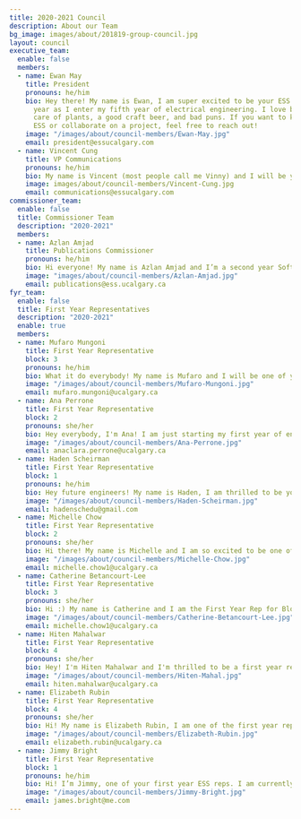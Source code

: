 ```yaml
---
title: 2020-2021 Council
description: About our Team
bg_image: images/about/201819-group-council.jpg
layout: council
executive_team:
  enable: false
  members:
  - name: Ewan May
    title: President
    pronouns: he/him
    bio: Hey there! My name is Ewan, I am super excited to be your ESS president this
      year as I enter my fifth year of electrical engineering. I love board games, taking
      care of plants, a good craft beer, and bad puns. If you want to know more about
      ESS or collaborate on a project, feel free to reach out!
    image: "/images/about/council-members/Ewan-May.jpg"
    email: president@essucalgary.com
  - name: Vincent Cung
    title: VP Communications
    pronouns: he/him
    bio: My name is Vincent (most people call me Vinny) and I will be your VP Communications for the 2020-2021 academic year! I am in my fourth year of geomatics engineering and I love to make new friends. In my spare time, I enjoy playing sports and video games. With our new situation, I’m excited to take on this year’s challenges and help you all out however I can; don’t be afraid to reach out to me online!
    image: images/about/council-members/Vincent-Cung.jpg
    email: communications@essucalgary.com
commissioner_team:
  enable: false
  title: Commissioner Team
  description: "2020-2021"
  members:
  - name: Azlan Amjad
    title: Publications Commissioner
    pronouns: he/him
    bio: Hi everyone! My name is Azlan Amjad and I’m a second year Software Engineering student. I am also this year’s Publications Commissioner for ESS. Here is a little bit about myself, I love working out and playing/watching sports, especially basketball, I’m also open to meeting new people so if you ever see me around don’t be afraid to say hi, or contact me on social media or shoot me an email.
    image: "images/about/council-members/Azlan-Amjad.jpg"
    email: publications@ess.ucalgary.ca
fyr_team:
  enable: false
  title: First Year Representatives
  description: "2020-2021"
  enable: true
  members:
  - name: Mufaro Mungoni
    title: First Year Representative
    block: 3
    pronouns: he/him
    bio: What it do everybody! My name is Mufaro and I will be one of your First Year Reps for the 2020-2021 academic year. I was born, raised and currently reside in Zimbabwe. I am in Block 3 and have no idea which major I want to go into (but software and electrical are whispering in my ear for now). In my spare time I try to read books (I'm not a huge reader but I'm trying to get better), otherwise I watch tv, hang out with friends, play/watch sport (mainly soccer and basketball) and look for any opportunity to grow my character and appreciate different perspectives so I am open to try new things.
    image: "/images/about/council-members/Mufaro-Mungoni.jpg"
    email: mufaro.mungoni@ucalgary.ca
  - name: Ana Perrone
    title: First Year Representative
    block: 2
    pronouns: she/her
    bio: Hey everybody, I'm Ana! I am just starting my first year of engineering here Schulich and I'm so excited to be joining ESS as one of the First Year Representatives for Block 2! My job is to connect students with the council and let them know about everything that is going, so feel free to reach out to me anytime, even if we aren't in the same block! I am really looking forward to meeting new people even though this semester that will be happening virtually! I love music, movies, and hanging out with my friends!
    image: "/images/about/council-members/Ana-Perrone.jpg"
    email: anaclara.perrone@ucalgary.ca
  - name: Haden Scheirman
    title: First Year Representative
    block: 1
    pronouns: he/him
    bio: Hey future engineers! My name is Haden, I am thrilled to be your first-year representative for block one. I can't wait to see what else this year has to offer and to be able to be a part of making it phenomenal for you all. I want you all to get to know me so I'll tell you all a bit about myself; I love biking and hiking in the mountains, I'm the proud father of an adorable bunny named Jade, and I am a terrible cook but I still try. I'm here to guide you all to success so if you have any questions, advice to give, or just want to say hi don't be afraid to reach out to me!
    image: "/images/about/council-members/Haden-Scheirman.jpg"
    email: hadenschedu@gmail.com
  - name: Michelle Chow
    title: First Year Representative
    block: 2
    pronouns: she/her
    bio: Hi there! My name is Michelle and I am so excited to be one of the First Year Reps for Block 2. Even though we're online, I hope to make this a fun and memorable year filled with unforgettable experiences for you! In my spare time, I love cooking, baking, reading, and exploring new places. Feel free to contact me if you have any ideas for ESS, and I look forward to meeting you all!
    image: "/images/about/council-members/Michelle-Chow.jpg"
    email: michelle.chow1@ucalgary.ca
  - name: Catherine Betancourt-Lee
    title: First Year Representative
    block: 3
    pronouns: she/her
    bio: Hi :) My name is Catherine and I am the First Year Rep for Block 3! I'm really excited to be a part of ESS this year with its vibrant community, while also getting to help the university in any way that I can. I love volunteering, research and meeting new people along with being an advocate for mental health. When I'm not too busy studying, I enjoy staying active, playing my guitar and going crazy over new stationary. I'm super easy-going and energetic, so if you see me in a zoom call or in person feel free to say hello!
    image: "/images/about/council-members/Catherine-Betancourt-Lee.jpg"
    email: michelle.chow1@ucalgary.ca
  - name: Hiten Mahalwar
    title: First Year Representative
    block: 4
    pronouns: she/her
    bio: Hey! I'm Hiten Mahalwar and I'm thrilled to be a first year representative. When I'm not busy with school and clubs, you can find me playing sports, learning something new, volunteering and hanging out with friends. This year I'll be working to create an amazing first year engineering experience, creating virtual opportunities, and giving announcements to block 4. Feel free to say hi or contact me anytime!
    image: "/images/about/council-members/Hiten-Mahal.jpg"
    email: hiten.mahalwar@ucalgary.ca
  - name: Elizabeth Rubin
    title: First Year Representative
    block: 4
    pronouns: she/her
    bio: Hi! My name is Elizabeth Rubin, I am one of the first year representatives of block 4 this year. If you need a messenger between yourself and the ESS, you can come to me! Outside of our beloved online engineering courses I enjoy reading and watching murder mysteries, propagating succulents, and organizing the occasional cabinet.
    image: "/images/about/council-members/Elizabeth-Rubin.jpg"
    email: elizabeth.rubin@ucalgary.ca 
  - name: Jimmy Bright
    title: First Year Representative
    block: 1
    pronouns: he/him
    bio: Hi! I’m Jimmy, one of your first year ESS reps. I am currently planning on majoring in Electronics Engineering with a minor in Computer Engineering. I am proud to represent this years newest Schulich School of Engineering Class (aka the COVID Class). When I’m not buried in homework I love to play golf, tinker with electronics, or entertain my cats. Looking forward to meeting new people and can’t wait to get on campus.
    image: "/images/about/council-members/Jimmy-Bright.jpg"
    email: james.bright@me.com
---
```

